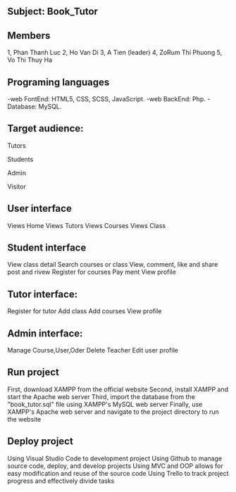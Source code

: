 ## Subject: Book_Tutor
## Members
1, Phan Thanh Luc
2, Ho Van Di
3, A Tien (leader)
4, ZoRum Thi Phuong
5, Vo Thi Thuy Ha
## Programing languages
-web FontEnd: HTML5, CSS, SCSS, JavaScript.
-web BackEnd: Php.
-Database: MySQL.
## Target audience:
Tutors

Students

Admin

Visitor

## User interface
Views Home
Views Tutors
Views Courses
Views Class
## Student interface
View class detail
Search courses or class
View, comment, like and share post and rivew
Register for courses
Pay ment
View profile
## Tutor interface:
Register for tutor
Add class
Add courses
View profile
## Admin interface:
Manage Course,User,Oder
Delete Teacher
Edit user profile
## Run project
First, download XAMPP from the official website
Second, install XAMPP and start the Apache web server
Third, import the database from the "book_tutor.sql" file using XAMPP's MySQL web server
Finally, use XAMPP's Apache web server and navigate to the project directory to run the website
## Deploy project
Using Visual Studio Code to development project
Using Github to manage source code, deploy, and develop projects
Using MVC and OOP allows for easy modification and reuse of the source code
Using Trello to track project progress and effectively divide tasks
